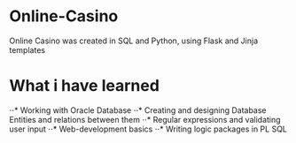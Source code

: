 # Online-Casino
Online Casino was created in SQL and Python, using Flask and Jinja templates

# What i have learned
⋅⋅* Working with Oracle Database
⋅⋅* Creating and designing Database Entities and relations between them
⋅⋅* Regular expressions and validating user input
⋅⋅* Web-development basics
⋅⋅* Writing logic packages in PL SQL

